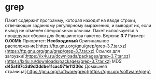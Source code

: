 # grep
Пакет содержит программу, которая находит на вводе строки, отвечающие заданному регулярному выражению, и выводит их, если вывод не отменён специальным ключом. Пакет используется в процедурах сборки для большинства пакетов.
Версия: **3.7**
Размер: **0.00Mb**
Приоритет: **Необходимый**
Оригинальное расположение[:https://ftp.gnu.org/gnu/grep/grep-3.7.tar.xz](https://ftp.gnu.org/gnu/grep/grep-3.7.tar.xz)
Ссылка для загрузки[:https://lx4u.ru/downloads/packages/grep-3.7.tar.xz](https://lx4u.ru/downloads/packages/grep-3.7.tar.xz)
MD5: **d45af87c3d9d3ddbe11cac971e11236c**
Домашняя страница[:https://gnu.org/software/grep](https://gnu.org/software/grep)